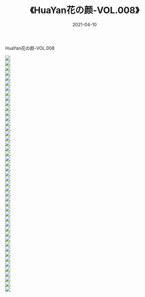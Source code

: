 ﻿---
layout: post
title:  《HuaYan花の颜-VOL.008》
date:   2021-04-10
img: http://img.660000.xyz/Sharelink/网络美图/2021/HuaYan花の颜-VOL.008/000.jpg
categories: [美女, 清纯, 唯美]
---

HuaYan花の颜-VOL.008

  ![](http://img.660000.xyz/Sharelink/网络美图/2021/HuaYan花の颜-VOL.008/001.jpg) <br> ![](http://img.660000.xyz/Sharelink/网络美图/2021/HuaYan花の颜-VOL.008/002.jpg) <br> ![](http://img.660000.xyz/Sharelink/网络美图/2021/HuaYan花の颜-VOL.008/003.jpg) <br> ![](http://img.660000.xyz/Sharelink/网络美图/2021/HuaYan花の颜-VOL.008/004.jpg) <br> ![](http://img.660000.xyz/Sharelink/网络美图/2021/HuaYan花の颜-VOL.008/005.jpg) <br> ![](http://img.660000.xyz/Sharelink/网络美图/2021/HuaYan花の颜-VOL.008/006.jpg) <br> ![](http://img.660000.xyz/Sharelink/网络美图/2021/HuaYan花の颜-VOL.008/007.jpg) <br> ![](http://img.660000.xyz/Sharelink/网络美图/2021/HuaYan花の颜-VOL.008/008.jpg) <br> ![](http://img.660000.xyz/Sharelink/网络美图/2021/HuaYan花の颜-VOL.008/009.jpg) <br> ![](http://img.660000.xyz/Sharelink/网络美图/2021/HuaYan花の颜-VOL.008/010.jpg) <br> ![](http://img.660000.xyz/Sharelink/网络美图/2021/HuaYan花の颜-VOL.008/011.jpg) <br> ![](http://img.660000.xyz/Sharelink/网络美图/2021/HuaYan花の颜-VOL.008/012.jpg) <br> ![](http://img.660000.xyz/Sharelink/网络美图/2021/HuaYan花の颜-VOL.008/013.jpg) <br> ![](http://img.660000.xyz/Sharelink/网络美图/2021/HuaYan花の颜-VOL.008/014.jpg) <br> ![](http://img.660000.xyz/Sharelink/网络美图/2021/HuaYan花の颜-VOL.008/015.jpg) <br> ![](http://img.660000.xyz/Sharelink/网络美图/2021/HuaYan花の颜-VOL.008/016.jpg) <br> ![](http://img.660000.xyz/Sharelink/网络美图/2021/HuaYan花の颜-VOL.008/017.jpg) <br> ![](http://img.660000.xyz/Sharelink/网络美图/2021/HuaYan花の颜-VOL.008/018.jpg) <br> ![](http://img.660000.xyz/Sharelink/网络美图/2021/HuaYan花の颜-VOL.008/019.jpg) <br> ![](http://img.660000.xyz/Sharelink/网络美图/2021/HuaYan花の颜-VOL.008/020.jpg) <br> ![](http://img.660000.xyz/Sharelink/网络美图/2021/HuaYan花の颜-VOL.008/021.jpg) <br> ![](http://img.660000.xyz/Sharelink/网络美图/2021/HuaYan花の颜-VOL.008/022.jpg) <br> ![](http://img.660000.xyz/Sharelink/网络美图/2021/HuaYan花の颜-VOL.008/023.jpg) <br> ![](http://img.660000.xyz/Sharelink/网络美图/2021/HuaYan花の颜-VOL.008/024.jpg) <br> ![](http://img.660000.xyz/Sharelink/网络美图/2021/HuaYan花の颜-VOL.008/025.jpg) <br> ![](http://img.660000.xyz/Sharelink/网络美图/2021/HuaYan花の颜-VOL.008/026.jpg) <br> ![](http://img.660000.xyz/Sharelink/网络美图/2021/HuaYan花の颜-VOL.008/027.jpg) <br> ![](http://img.660000.xyz/Sharelink/网络美图/2021/HuaYan花の颜-VOL.008/028.jpg) <br> ![](http://img.660000.xyz/Sharelink/网络美图/2021/HuaYan花の颜-VOL.008/029.jpg) <br> ![](http://img.660000.xyz/Sharelink/网络美图/2021/HuaYan花の颜-VOL.008/030.jpg) <br> ![](http://img.660000.xyz/Sharelink/网络美图/2021/HuaYan花の颜-VOL.008/031.jpg) <br> ![](http://img.660000.xyz/Sharelink/网络美图/2021/HuaYan花の颜-VOL.008/032.jpg) <br> ![](http://img.660000.xyz/Sharelink/网络美图/2021/HuaYan花の颜-VOL.008/033.jpg) <br> ![](http://img.660000.xyz/Sharelink/网络美图/2021/HuaYan花の颜-VOL.008/034.jpg) <br> ![](http://img.660000.xyz/Sharelink/网络美图/2021/HuaYan花の颜-VOL.008/035.jpg) <br> ![](http://img.660000.xyz/Sharelink/网络美图/2021/HuaYan花の颜-VOL.008/036.jpg) <br> ![](http://img.660000.xyz/Sharelink/网络美图/2021/HuaYan花の颜-VOL.008/037.jpg) <br> ![](http://img.660000.xyz/Sharelink/网络美图/2021/HuaYan花の颜-VOL.008/038.jpg) <br> ![](http://img.660000.xyz/Sharelink/网络美图/2021/HuaYan花の颜-VOL.008/039.jpg) <br> ![](http://img.660000.xyz/Sharelink/网络美图/2021/HuaYan花の颜-VOL.008/040.jpg) <br> ![](http://img.660000.xyz/Sharelink/网络美图/2021/HuaYan花の颜-VOL.008/041.jpg) <br> ![](http://img.660000.xyz/Sharelink/网络美图/2021/HuaYan花の颜-VOL.008/042.jpg) <br> ![](http://img.660000.xyz/Sharelink/网络美图/2021/HuaYan花の颜-VOL.008/043.jpg) <br> ![](http://img.660000.xyz/Sharelink/网络美图/2021/HuaYan花の颜-VOL.008/044.jpg) <br> ![](http://img.660000.xyz/Sharelink/网络美图/2021/HuaYan花の颜-VOL.008/045.jpg) <br> ![](http://img.660000.xyz/Sharelink/网络美图/2021/HuaYan花の颜-VOL.008/046.jpg) <br> ![](http://img.660000.xyz/Sharelink/网络美图/2021/HuaYan花の颜-VOL.008/047.jpg) <br>
